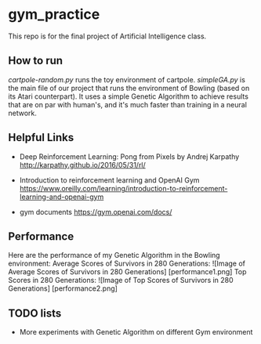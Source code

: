# gym_practice

This repo is for the final project of Artificial Intelligence class.

## How to run

*cartpole-random.py* runs the toy environment of cartpole. *simpleGA.py* is the main file of our project that runs the environment of Bowling (based on its Atari counterpart). It uses a simple Genetic Algorithm to achieve results that are on par with human's, and it's much faster than training in a neural network.

## Helpful Links
* Deep Reinforcement Learning: Pong from Pixels by Andrej Karpathy  http://karpathy.github.io/2016/05/31/rl/

* Introduction to reinforcement learning and OpenAI Gym    https://www.oreilly.com/learning/introduction-to-reinforcement-learning-and-openai-gym

* gym documents  https://gym.openai.com/docs/
## Performance
Here are the performance of my Genetic Algorithm in the Bowling environment:
Average Scores of Survivors in 280 Generations:
![Image of Average Scores of Survivors in 280 Generations]
[performance1.png]
Top Scores in 280 Generations:
![Image of Top Scores of Survivors in 280 Generations]
[performance2.png]

## TODO lists
* More experiments with Genetic Algorithm on different Gym environment
